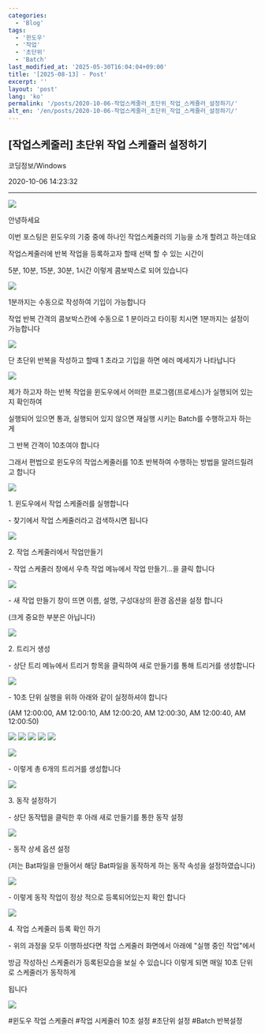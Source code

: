 ```yaml
---
categories:
  - 'Blog'
tags:
  - '윈도우'
  - '작업'
  - '초단위'
  - 'Batch'
last_modified_at: '2025-05-30T16:04:04+09:00'
title: '[2025-08-13] - Post'
excerpt: ''
layout: 'post'
lang: 'ko'
permalink: '/posts/2020-10-06-작업스케줄러_초단위_작업_스케쥴러_설정하기/'
alt_en: '/en/posts/2020-10-06-작업스케줄러_초단위_작업_스케쥴러_설정하기/'
---
```


## [작업스케줄러] 초단위 작업 스케쥴러 설정하기

코딩정보/Windows

2020-10-06 14:23:32

* * *

![](/assets/images/작업스케줄러_초단위_작업_스케쥴러_설정하기/img.png)

안녕하세요

이번 포스팅은 윈도우의 기중 중에 하나인 작업스케줄러의 기능을 소개 할려고 하는데요

작업스케줄러에 반복 작업을 등록하고자 할때 선택 할 수 있는 시간이

5분, 10분, 15분, 30분, 1시간 이렇게 콤보박스로 되어 있습니다

![](/assets/images/작업스케줄러_초단위_작업_스케쥴러_설정하기/img_1.png)

1분까지는 수동으로 작성하여 기입이 가능합니다

작업 반복 간격의 콤보박스칸에 수동으로 1 분이라고 타이핑 치시면 1분까지는 설정이 가능합니다

![](/assets/images/작업스케줄러_초단위_작업_스케쥴러_설정하기/img_2.png)

단 초단위 반복을 작성하고 할때 1 초라고 기입을 하면 에러 메세지가 나타납니다

![](/assets/images/작업스케줄러_초단위_작업_스케쥴러_설정하기/img_3.png)

제가 하고자 하는 반복 작업을 윈도우에서 어떠한 프로그램(프로세스)가 실행되어 있는지 확인하여

실행되어 있으면 통과, 실행되어 있지 않으면 재실행 시키는 Batch를 수행하고자 하는게

그 반복 간격이 10초여야 합니다

그래서 편법으로 윈도우의 작업스케줄러를 10초 반복하여 수행하는 방법을 알려드릴려고 합니다

![](/assets/images/작업스케줄러_초단위_작업_스케쥴러_설정하기/img_4.png)

1\. 윈도우에서 작업 스케줄러를 실행합니다

\- 찾기에서 작업 스케줄러라고 검색하시면 됩니다

![](/assets/images/작업스케줄러_초단위_작업_스케쥴러_설정하기/img_5.png)

2\. 작업 스케줄러에서 작업만들기

\- 작업 스케줄러 창에서 우측 작업 메뉴에서 작업 만들기...을 클릭 합니다

![](/assets/images/작업스케줄러_초단위_작업_스케쥴러_설정하기/img_6.png)

\- 새 작업 만들기 창이 뜨면 이름, 설명, 구성대상의 환경 옵션을 설정 합니다

(크게 중요한 부분은 아닙니다)

![](/assets/images/작업스케줄러_초단위_작업_스케쥴러_설정하기/img_7.png)

2\. 트리거 생성

\- 상단 트리 메뉴에서 트리거 항목을 클릭하여 새로 만들기를 통해 트리거를 생성합니다

![](/assets/images/작업스케줄러_초단위_작업_스케쥴러_설정하기/img_8.png)

\- 10초 단위 실행을 위하 아래와 같이 실정하셔야 합니다

(AM 12:00:00, AM 12:00:10, AM 12:00:20, AM 12:00:30, AM 12:00:40, AM 12:00:50)

![](/assets/images/작업스케줄러_초단위_작업_스케쥴러_설정하기/img_9.png)
![](/assets/images/작업스케줄러_초단위_작업_스케쥴러_설정하기/img_10.png)
![](/assets/images/작업스케줄러_초단위_작업_스케쥴러_설정하기/img_11.png)
![](/assets/images/작업스케줄러_초단위_작업_스케쥴러_설정하기/img_12.png)
![](/assets/images/작업스케줄러_초단위_작업_스케쥴러_설정하기/img_13.png)

![](/assets/images/작업스케줄러_초단위_작업_스케쥴러_설정하기/img_14.png)

\- 이렇게 총 6개의 트리거를 생성합니다

![](/assets/images/작업스케줄러_초단위_작업_스케쥴러_설정하기/img_15.png)

3\. 동작 설정하기

\- 상단 동작탭을 클릭한 후 아래 새로 만들기를 통한 동작 설정

![](/assets/images/작업스케줄러_초단위_작업_스케쥴러_설정하기/img_16.png)

\- 동작 상세 옵션 설정

(저는 Bat파일을 만들어서 해당 Bat파일을 동작하게 하는 동작 속성을 설정하였습니다)

![](/assets/images/작업스케줄러_초단위_작업_스케쥴러_설정하기/img_17.png)

\- 이렇게 동작 작업이 정상 적으로 등록되어있는지 확인 합니다

![](/assets/images/작업스케줄러_초단위_작업_스케쥴러_설정하기/img_18.png)

4\. 작업 스케줄러 등록 확인 하기

\- 위의 과정을 모두 이행하셨다면 작업 스케줄러 화면에서 아래에 "실행 중인 작업"에서

방금 작성하신 스케줄러가 등록된모습을 보실 수 있습니다 이렇게 되면 매일 10초 단위로 스케줄러가 동작하게

됩니다

![](/assets/images/작업스케줄러_초단위_작업_스케쥴러_설정하기/img_19.png)

  

#윈도우 작업 스케줄러 #작업 시케줄러 10초 설정 #초단위 설정 #Batch 반복설정

